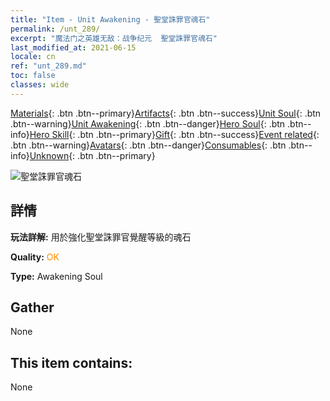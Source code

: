 ```yaml
---
title: "Item - Unit Awakening - 聖堂誅罪官魂石"
permalink: /unt_289/
excerpt: "魔法门之英雄无敌：战争纪元  聖堂誅罪官魂石"
last_modified_at: 2021-06-15
locale: cn
ref: "unt_289.md"
toc: false
classes: wide
---
```

 [Materials](/ItemsCN/){: .btn .btn--primary}[Artifacts](/ItemsCN/Artifacts/){: .btn .btn--success}[Unit Soul](/ItemsCN/UnitSoul/){: .btn .btn--warning}[Unit Awakening](/ItemsCN/UnitAwakening/){: .btn .btn--danger}[Hero Soul](/ItemsCN/HeroSoul/){: .btn .btn--info}[Hero Skill](/ItemsCN/HeroSkill/){: .btn .btn--primary}[Gift](/ItemsCN/Gift/){: .btn .btn--success}[Event related](/ItemsCN/Events/){: .btn .btn--warning}[Avatars](/ItemsCN/Avatars/){: .btn .btn--danger}[Consumables](/ItemsCN/Consumables/){: .btn .btn--info}[Unknown](/ItemsCN/Unknown/){: .btn .btn--primary}

 ![聖堂誅罪官魂石](/images/u/tia_shengqishi.jpg)

## 詳情
 **玩法詳解:** 用於強化聖堂誅罪官覺醒等級的魂石

 **Quality:** <span style="color: #FF8C00">OK</span>

 **Type:** Awakening Soul

## Gather

  None

## This item contains:

  None

